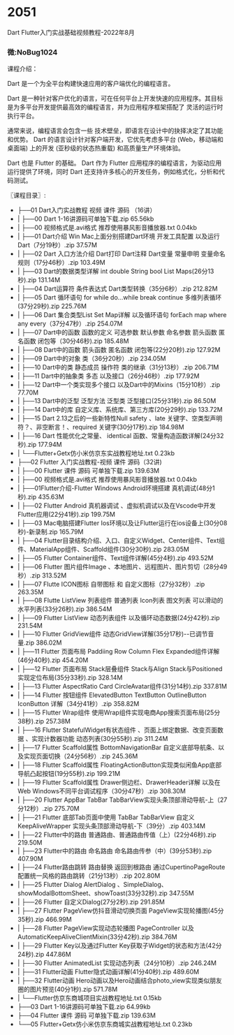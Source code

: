 # 2051
Dart Flutter入门实战基础视频教程-2022年8月
### 微:NoBug1024 


课程介绍：

Dart 是一个为全平台构建快速应用的客户端优化的编程语言。

Dart 是一种针对客户优化的语言，可在任何平台上开发快速的应用程序。其目标是为多平台开发提供最高效的编程语言，并为应用程序框架搭配了 灵活的运行时执行平台。

通常来说，编程语言会包含一些 技术壁垒，即语言在设计中的抉择决定了其功能和优势。 Dart 的语言设计针对客户端开发，它优先考虑多平台 (Web，移动端和桌面端) 上的开发 (亚秒级的状态热重载) 和高质量生产环境体验。

Dart 也是 Flutter 的基础。 Dart 作为 Flutter 应用程序的编程语言，为驱动应用运行提供了环境，同时 Dart 还支持许多核心的开发任务，例如格式化，分析和代码测试。

〖课程目录〗:

- ├──01 Dart入门实战教程 视频 课件 源码 （16讲）  
- |   ├──00 Dart 1-16讲源码可单独下载.zip  65.56kb
- |   ├──00 视频格式是.avi格式 推荐使用暴风影音播放器.txt  0.04kb
- |   ├──01 Dart介绍 Win Mac上面分别搭建Dart环境  开发工具配置 以及运行Dart（7分19秒）.zip  37.57M
- |   ├──02 Dart 入口方法介绍 Dart打印 Dart注释  Dart变量 常量申明 变量命名规则（17分46秒）.zip  103.49M
- |   ├──03 Dart的数据类型详解  int double String bool List Maps(26分13秒).zip  131.14M
- |   ├──04 Dart运算符 条件表达式 Dart类型转换（35分6秒）.zip  212.82M
- |   ├──05 Dart 循环语句 for while do...while  break continue 多维列表循环(37分29秒).zip  225.76M
- |   ├──06 Dart 集合类型List Set Map详解 以及循环语句 forEach map where any every（37分47秒）.zip  254.07M
- |   ├──07 Dart中的函数  函数的定义 可选参数  默认参数  命名参数 箭头函数 匿名函数 闭包等（30分46秒).zip  185.48M
- |   ├──08 Dart中的函数  箭头函数 匿名函数 闭包等(22分20秒).zip  127.92M
- |   ├──09 Dart中的对象 类（36分20秒）.zip  234.05M
- |   ├──10 Dart中的类 静态成员 操作符 类的继承（31分13秒）.zip  206.71M
- |   ├──11 Dart中的抽象类 多态 以及接口（26分46秒）.zip  177.92M
- |   ├──12 Dart中一个类实现多个接口 以及Dart中的Mixins（15分10秒）.zip  77.70M
- |   ├──13 Dart中的泛型 泛型方法  泛型类 泛型接口(25分31秒).zip  86.50M
- |   ├──14 Dart中的库 自定义库、系统库、第三方库(20分29秒).zip  133.72M
- |   ├──15 Dart 2.13之后的一些新特性Null safety 、late 关键字、空类型声明符？、非空断言！、required 关键字(30分17秒).zip  184.98M
- |   ├──16 Dart 性能优化之常量、 identical 函数、常量构造函数详解(24分32秒).zip  177.94M
- |   └──Flutter+Getx仿小米仿京东实战教程地址.txt  0.23kb
- ├──02 Flutter 入门实战教程-视频 课件 源码（32讲)  
- |   ├──00 Flutter 课件 源码 可单独下载.zip  139.63M
- |   ├──00 视频格式是.avi格式 推荐使用暴风影音播放器.txt  0.04kb
- |   ├──01Flutter介绍-Flutter Windows Android环境搭建 真机调试(48分1秒).zip  435.63M
- |   ├──02 Flutter Android 真机器调试 、虚拟机调试以及在Vscode中开发Flutter应用(22分41秒).zip  199.75M
- |   ├──03 Mac电脑搭建Flutter Ios环境以及让Flutter运行在ios设备上(30分08秒)-新录制.zip  165.79M
- |   ├──04 Flutter目录结构介绍、入口、自定义Widget、Center组件、Text组件、MaterialApp组件、Scaffold组件(30分30秒).zip  283.05M
- |   ├──05 Flutter Container组件、Text组件详解(45分4秒).zip  493.52M
- |   ├──06 Flutter 图片组件Image 、本地图片、远程图片、图片剪切（28分49秒）.zip  313.52M
- |   ├──07 Flutte ICON图标 自带图标  和 自定义图标（27分32秒）.zip  263.35M
- |   ├──08  Flutte ListView 列表组件 普通列表 Icon列表 图文列表 可以滑动的水平列表(33分26秒).zip  386.54M
- |   ├──09 Flutter ListView 动态列表组件 以及循环动态数据(24分42秒).zip  231.54M
- |   ├──10 Flutter GridView组件 动态GridView详解(35分17秒)--已调节音量.zip  386.02M
- |   ├──11 Flutter 页面布局 Paddiing Row Column Flex Expanded组件详解(46分40秒).zip  454.20M
- |   ├──12 Flutter 页面布局 Stack层叠组件 Stack与Align  Stack与Positioned实现定位布局(35分33秒).zip  328.14M
- |   ├──13 Flutter AspectRatio Card CircleAvatar组件(31分14秒).zip  337.81M
- |   ├──14 Flutter 按钮组件 ElevatedButton TextButton OutlineButton IconButton 详解（34分41秒）.zip  358.82M
- |   ├──15 Flutter Wrap组件 使用Wrap组件实现电商App搜索页面布局(25分38秒).zip  257.38M
- |   ├──16 Flutter StatefulWidget有状态组件 、页面上绑定数据、改变页面数据 、实现计数器功能 动态列表(30分55秒).zip  311.24M
- |   ├──17 Flutter Scaffold属性 BottomNavigationBar 自定义底部导航条、以及实现页面切换（24分56秒）.zip  245.36M
- |   ├──18 Flutter Scaffold属性 FloatingActionButton实现类似闲鱼App底部导航凸起按钮(19分55秒).zip  199.21M
- |   ├──19 Flutter Scaffold属性 Drawer侧边栏、DrawerHeader详解 以及在Web Windows不同平台调试程序（30分47秒）.zip  308.30M
- |   ├──20 Flutter AppBar TabBar TabBarView实现头条顶部滑动导航-上（27分12秒）.zip  275.70M
- |   ├──21 Flutter 底部Tab页面中使用 TabBar TabBarView 自定义KeepAliveWrapper 实现头条顶部滑动导航-下（39分）.zip  403.14M
- |   ├──22 Flutter中的路由 普通路由、普通路由传值（上）(22分46秒).zip  219.50M
- |   ├──23 Flutter中的路由  命名路由 命名路由传参（中）(39分53秒).zip  407.90M
- |   ├──24  Flutter路由跳转 路由替换 返回到根路由 通过CupertinoPageRoute配置统一风格的路由跳转（21分13秒）.zip  202.80M
- |   ├──25 Flutter Dialog  AlertDialog 、SimpleDialog、showModalBottomSheet、showToast(33分32秒).zip  347.55M
- |   ├──26 Flutter 自定义Dialog(27分2秒).zip  291.85M
- |   ├──27  Flutter PageView仿抖音滑动切换页面 PageView实现轮播图(45分35秒).zip  466.99M
- |   ├──28 Flutter PageView实现动态轮播图 PageController 以及 AutomaticKeepAliveClientMixin(33分42秒).zip  384.76M
- |   ├──29 Flutter Key以及通过Flutter Key获取子Widget的状态和方法(42分24秒).zip  447.86M
- |   ├──30 Flutter AnimatedList 实现动态列表（24分10秒）.zip  246.24M
- |   ├──31 Flutter动画 Flutter隐式动画详解(41分40秒).zip  489.60M
- |   ├──32 Flutter动画 Hero动画以及Hero动画结合photo_view实现类似朋友圈的图片预览(40分1秒).zip  571.78M
- |   └──Flutter仿京东商城项目实战教程地址.txt  0.15kb
- ├──03 Dart 1-16讲源码可单独下载.zip  64.99kb
- ├──04 Flutter 课件 源码 可单独下载.zip  139.63M
- └──05 Flutter+Getx仿小米仿京东商城实战教程地址.txt  0.23kb
